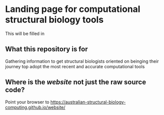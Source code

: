 
# Landing page for computational structural biology tools

This will be filled in

## What this repository is for

Gathering information to get structural biologists oriented on beinging their journey top adopt the most recent and accurate computational tools  

## Where is the *website* not just the raw source code?

Point your browser to https://australian-structural-biology-computing.github.io/website/
